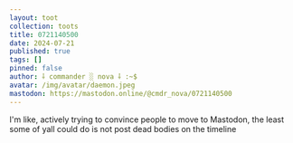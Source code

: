 ```yaml
---
layout: toot
collection: toots
title: 0721140500
date: 2024-07-21
published: true
tags: []
pinned: false
author: ⸸ commander ░ nova ⸸ :~$
avatar: /img/avatar/daemon.jpeg
mastodon: https://mastodon.online/@cmdr_nova/0721140500
---
```


I'm like, actively trying to convince people to move to Mastodon, the least some of yall could do is not post dead bodies on the timeline
